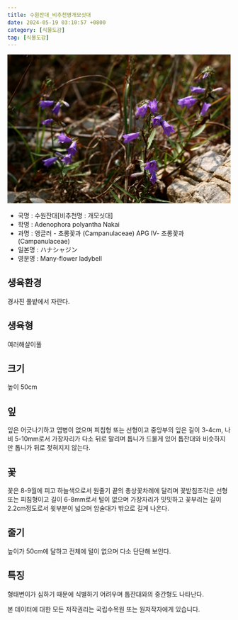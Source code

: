 ```yaml
---
title: 수원잔대_비추천명개모싯대
date: 2024-05-19 03:10:57 +0800
category: [식물도감]
tag: [식물도감]
---
```




![수원잔대[비추천명 : 개모싯대]](/assets/img/fileUpload/plants/basic/Campanulaceae/Adenophora/10783/10783_1_th2.jpg)
- 국명 : 수원잔대[비추천명 : 개모싯대]
- 학명 : Adenophora polyantha Nakai
- 과명 : 앵글러 - 초롱꽃과 (Campanulaceae) APG Ⅳ- 초롱꽃과 (Campanulaceae)
- 일본명 : ハナシャジン
- 영문명 : Many-flower ladybell


## 생육환경
경사진 풀밭에서 자란다.
## 생육형
여러해살이풀
## 크기
높이 50cm
## 잎
잎은 어긋나기하고 엽병이 없으며 피침형 또는 선형이고 중앙부의 잎은 길이 3-4cm, 나비 5-10mm로서 가장자리가 다소 뒤로 말리며 톱니가 드물게 있어 톱잔대와 비슷하지만 톱니가 뒤로 젖혀지지 않는다.
## 꽃
꽃은 8-9월에 피고 하늘색으로서 원줄기 끝의 총상꽃차례에 달리며 꽃받침조각은 선형 또는 피침형이고 길이 6-8mm로서 털이 없으며 가장자리가 밋밋하고 꽃부리는 길이 2.2cm정도로서 윗부분이 넓으며 암술대가 밖으로 길게 나온다.
## 줄기
높이가 50cm에 달하고 전체에 털이 없으며 다소 단단해 보인다.
## 특징
형태변이가 심하기 때문에 식별하기 어려우며 톱잔대와의 중간형도 나타난다.






본 데이터에 대한 모든 저작권리는 국립수목원 또는 원저작자에게 있습니다.
